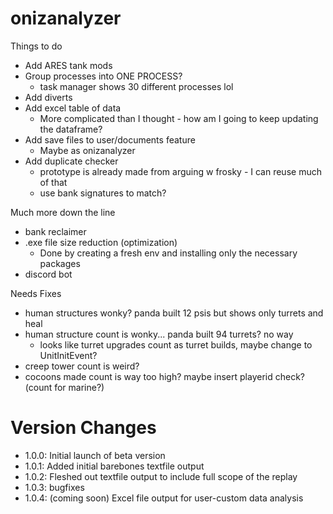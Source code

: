 # onizanalyzer

Things to do
 - Add ARES tank mods
 - Group processes into ONE PROCESS?
   - task manager shows 30 different processes lol
 - Add diverts
 - Add excel table of data
   - More complicated than I thought - how am I going to keep updating the dataframe?
 - Add save files to user/documents feature 
   - Maybe as onizanalyzer
 - Add duplicate checker
   - prototype is already made from arguing w frosky - I can reuse much of that
   - use bank signatures to match?


Much more down the line
- bank reclaimer
- .exe file size reduction (optimization)
  - Done by creating a fresh env and installing only the necessary packages
- discord bot


Needs Fixes
- human structures wonky? panda built 12 psis but shows only turrets and heal
- human structure count is wonky... panda built 94 turrets? no way
  - looks like turret upgrades count as turret builds, maybe change to UnitInitEvent?
- creep tower count is weird?
- cocoons made count is way too high? maybe insert playerid check? (count for marine?)


# Version Changes
- 1.0.0: Initial launch of beta version
- 1.0.1: Added initial barebones textfile output
- 1.0.2: Fleshed out textfile output to include full scope of the replay
- 1.0.3: bugfixes
- 1.0.4: (coming soon) Excel file output for user-custom data analysis